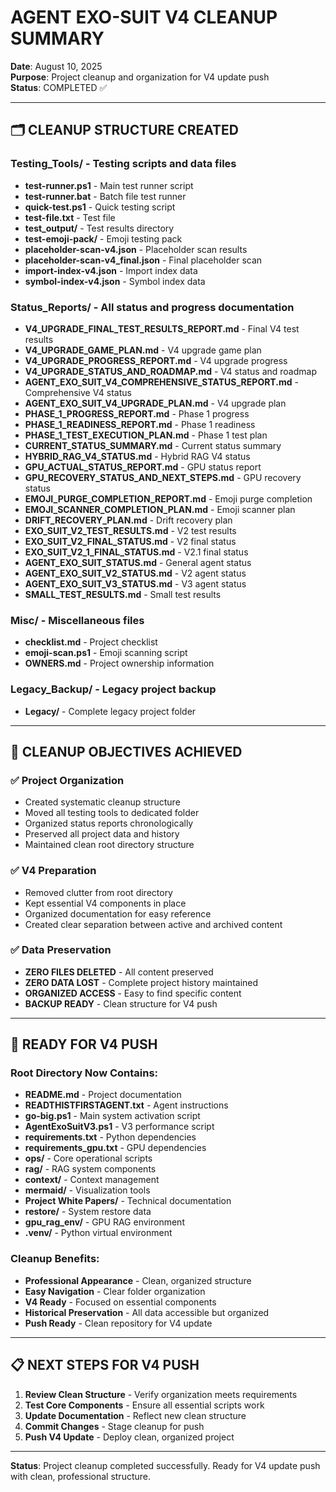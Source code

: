 # AGENT EXO-SUIT V4 CLEANUP SUMMARY
**Date**: August 10, 2025  
**Purpose**: Project cleanup and organization for V4 update push  
**Status**: COMPLETED ✅

---

## 🗂️ CLEANUP STRUCTURE CREATED

### **Testing_Tools/** - Testing scripts and data files
- **test-runner.ps1** - Main test runner script
- **test-runner.bat** - Batch file test runner
- **quick-test.ps1** - Quick testing script
- **test-file.txt** - Test file
- **test_output/** - Test results directory
- **test-emoji-pack/** - Emoji testing pack
- **placeholder-scan-v4.json** - Placeholder scan results
- **placeholder-scan-v4_final.json** - Final placeholder scan
- **import-index-v4.json** - Import index data
- **symbol-index-v4.json** - Symbol index data

### **Status_Reports/** - All status and progress documentation
- **V4_UPGRADE_FINAL_TEST_RESULTS_REPORT.md** - Final V4 test results
- **V4_UPGRADE_GAME_PLAN.md** - V4 upgrade game plan
- **V4_UPGRADE_PROGRESS_REPORT.md** - V4 upgrade progress
- **V4_UPGRADE_STATUS_AND_ROADMAP.md** - V4 status and roadmap
- **AGENT_EXO_SUIT_V4_COMPREHENSIVE_STATUS_REPORT.md** - Comprehensive V4 status
- **AGENT_EXO_SUIT_V4_UPGRADE_PLAN.md** - V4 upgrade plan
- **PHASE_1_PROGRESS_REPORT.md** - Phase 1 progress
- **PHASE_1_READINESS_REPORT.md** - Phase 1 readiness
- **PHASE_1_TEST_EXECUTION_PLAN.md** - Phase 1 test plan
- **CURRENT_STATUS_SUMMARY.md** - Current status summary
- **HYBRID_RAG_V4_STATUS.md** - Hybrid RAG V4 status
- **GPU_ACTUAL_STATUS_REPORT.md** - GPU status report
- **GPU_RECOVERY_STATUS_AND_NEXT_STEPS.md** - GPU recovery status
- **EMOJI_PURGE_COMPLETION_REPORT.md** - Emoji purge completion
- **EMOJI_SCANNER_COMPLETION_PLAN.md** - Emoji scanner plan
- **DRIFT_RECOVERY_PLAN.md** - Drift recovery plan
- **EXO_SUIT_V2_TEST_RESULTS.md** - V2 test results
- **EXO_SUIT_V2_FINAL_STATUS.md** - V2 final status
- **EXO_SUIT_V2_1_FINAL_STATUS.md** - V2.1 final status
- **AGENT_EXO_SUIT_STATUS.md** - General agent status
- **AGENT_EXO_SUIT_V2_STATUS.md** - V2 agent status
- **AGENT_EXO_SUIT_V3_STATUS.md** - V3 agent status
- **SMALL_TEST_RESULTS.md** - Small test results

### **Misc/** - Miscellaneous files
- **checklist.md** - Project checklist
- **emoji-scan.ps1** - Emoji scanning script
- **OWNERS.md** - Project ownership information

### **Legacy_Backup/** - Legacy project backup
- **Legacy/** - Complete legacy project folder

---

## 🎯 CLEANUP OBJECTIVES ACHIEVED

### ✅ **Project Organization**
- Created systematic cleanup structure
- Moved all testing tools to dedicated folder
- Organized status reports chronologically
- Preserved all project data and history
- Maintained clean root directory structure

### ✅ **V4 Preparation**
- Removed clutter from root directory
- Kept essential V4 components in place
- Organized documentation for easy reference
- Created clear separation between active and archived content

### ✅ **Data Preservation**
- **ZERO FILES DELETED** - All content preserved
- **ZERO DATA LOST** - Complete project history maintained
- **ORGANIZED ACCESS** - Easy to find specific content
- **BACKUP READY** - Clean structure for V4 push

---

## 🚀 READY FOR V4 PUSH

### **Root Directory Now Contains:**
- **README.md** - Project documentation
- **READTHISTFIRSTAGENT.txt** - Agent instructions
- **go-big.ps1** - Main system activation script
- **AgentExoSuitV3.ps1** - V3 performance script
- **requirements.txt** - Python dependencies
- **requirements_gpu.txt** - GPU dependencies
- **ops/** - Core operational scripts
- **rag/** - RAG system components
- **context/** - Context management
- **mermaid/** - Visualization tools
- **Project White Papers/** - Technical documentation
- **restore/** - System restore data
- **gpu_rag_env/** - GPU RAG environment
- **.venv/** - Python virtual environment

### **Cleanup Benefits:**
- **Professional Appearance** - Clean, organized structure
- **Easy Navigation** - Clear folder organization
- **V4 Ready** - Focused on essential components
- **Historical Preservation** - All data accessible but organized
- **Push Ready** - Clean repository for V4 update

---

## 📋 NEXT STEPS FOR V4 PUSH

1. **Review Clean Structure** - Verify organization meets requirements
2. **Test Core Components** - Ensure all essential scripts work
3. **Update Documentation** - Reflect new clean structure
4. **Commit Changes** - Stage cleanup for push
5. **Push V4 Update** - Deploy clean, organized project

---

**Status**: Project cleanup completed successfully. Ready for V4 update push with clean, professional structure.
